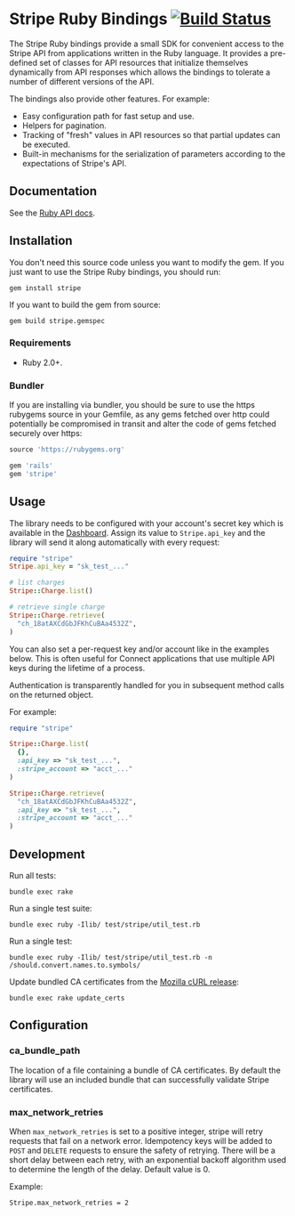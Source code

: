 # Stripe Ruby Bindings [![Build Status](https://travis-ci.org/stripe/stripe-ruby.svg?branch=master)](https://travis-ci.org/stripe/stripe-ruby)

The Stripe Ruby bindings provide a small SDK for convenient access to the
Stripe API from applications written in the Ruby language. It provides a
pre-defined set of classes for API resources that initialize themselves
dynamically from API responses which allows the bindings to tolerate a number
of different versions of the API.

The bindings also provide other features. For example:

* Easy configuration path for fast setup and use.
* Helpers for pagination.
* Tracking of "fresh" values in API resources so that partial updates can be
  executed.
* Built-in mechanisms for the serialization of parameters according to the
  expectations of Stripe's API.

## Documentation

See the [Ruby API docs](https://stripe.com/docs/api/ruby#intro).

## Installation

You don't need this source code unless you want to modify the gem. If you just
want to use the Stripe Ruby bindings, you should run:

    gem install stripe

If you want to build the gem from source:

    gem build stripe.gemspec

### Requirements

* Ruby 2.0+.

### Bundler

If you are installing via bundler, you should be sure to use the https rubygems
source in your Gemfile, as any gems fetched over http could potentially be
compromised in transit and alter the code of gems fetched securely over https:

``` ruby
source 'https://rubygems.org'

gem 'rails'
gem 'stripe'
```

## Usage

The library needs to be configured with your account's secret key which is
available in the [Dashboard][dashboard]. Assign its value to `Stripe.api_key`
and the library will send it along automatically with every request:

``` ruby
require "stripe"
Stripe.api_key = "sk_test_..."

# list charges
Stripe::Charge.list()

# retrieve single charge
Stripe::Charge.retrieve(
  "ch_18atAXCdGbJFKhCuBAa4532Z",
)
```

You can also set a per-request key and/or account like in the examples below.
This is often useful for Connect applications that use multiple API keys during
the lifetime of a process.

Authentication is transparently handled for you in subsequent method calls on
the returned object.

For example:

``` ruby
require "stripe"

Stripe::Charge.list(
  {},
  :api_key => "sk_test_...",
  :stripe_account => "acct_..."
)

Stripe::Charge.retrieve(
  "ch_18atAXCdGbJFKhCuBAa4532Z",
  :api_key => "sk_test_...",
  :stripe_account => "acct_..."
)
```

## Development

Run all tests:

    bundle exec rake

Run a single test suite:

    bundle exec ruby -Ilib/ test/stripe/util_test.rb

Run a single test:

    bundle exec ruby -Ilib/ test/stripe/util_test.rb -n /should.convert.names.to.symbols/

Update bundled CA certificates from the [Mozilla cURL release][curl]:

    bundle exec rake update_certs

## Configuration

### ca_bundle_path

The location of a file containing a bundle of CA certificates. By default the
library will use an included bundle that can successfully validate Stripe
certificates.

### max_network_retries

When `max_network_retries` is set to a positive integer, stripe will retry
requests that fail on a network error. Idempotency keys will be added to `POST`
and `DELETE` requests to ensure the safety of retrying. There will be a short delay
between each retry, with an exponential backoff algorithm used to determine the
length of the delay. Default value is 0.

Example:

    Stripe.max_network_retries = 2

[curl]: http://curl.haxx.se/docs/caextract.html
[dashboard]: https://dashboard.stripe.com/account
